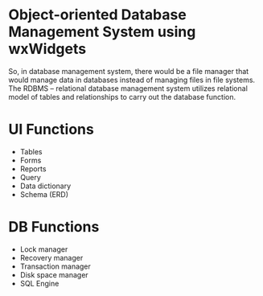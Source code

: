 # Object-oriented Database Management System using wxWidgets

So, in database management system, there would be a file manager that would manage data in databases instead of managing files in file systems. The RDBMS – relational database management system utilizes relational model of tables and relationships to carry out the database function.

# UI Functions
- Tables
- Forms
- Reports
- Query
- Data dictionary
- Schema (ERD)

# DB Functions
- Lock manager
- Recovery manager
- Transaction manager
- Disk space manager
- SQL Engine
